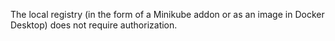 The local registry (in the form of a Minikube addon or as an image in Docker Desktop) does not require authorization.
